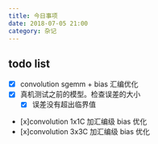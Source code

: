 ```yaml
---
title: 今日事项
date: 2018-07-05 21:00
category: 杂记
---
```


## todo list

- [x] convolution sgemm + bias 汇编优化
- [x] 真机测试之前的模型。检查误差的大小
  - [x] 误差没有超出临界值
- [x]convolution 1x1C 加汇编级 bias 优化
- [x]convolution 3x3C 加汇编级 bias 优化